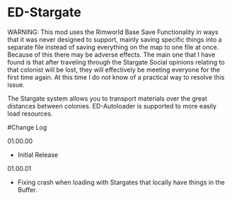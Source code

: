 # ED-Stargate
WARNING: This mod uses the Rimworld Base Save Functionality in ways that it was never designed to support, mainly saving specific things into a separate file instead of saving everything on the map to one file at once. Because of this there may be adverse effects. The main one that I have found is that after traveling through the Stargate Social opinions relating to that colonist will be lost, they will effectively be meeting everyone for the first time again. At this time I do not know of a practical way to resolve this issue.

The Stargate system allows you to transport materials over the great distances between colonies.
ED-Autoloader is supported to more easily load resources.

#Change Log

01.00.00
* Initial Release

01.00.01
* Fixing crash when loading with Stargates that locally have things in the Buffer.